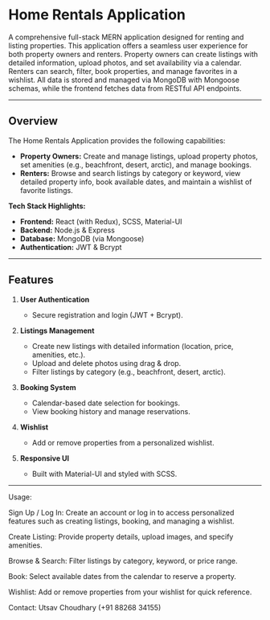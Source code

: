 # Home Rentals Application

A comprehensive full-stack MERN application designed for renting and listing properties. This application offers a seamless user experience for both property owners and renters. Property owners can create listings with detailed information, upload photos, and set availability via a calendar. Renters can search, filter, book properties, and manage favorites in a wishlist. All data is stored and managed via MongoDB with Mongoose schemas, while the frontend fetches data from RESTful API endpoints.

---

## Overview

The Home Rentals Application provides the following capabilities:
- **Property Owners:** Create and manage listings, upload property photos, set amenities (e.g., beachfront, desert, arctic), and manage bookings.
- **Renters:** Browse and search listings by category or keyword, view detailed property info, book available dates, and maintain a wishlist of favorite listings.

**Tech Stack Highlights:**
- **Frontend:** React (with Redux), SCSS, Material-UI
- **Backend:** Node.js & Express
- **Database:** MongoDB (via Mongoose)
- **Authentication:** JWT & Bcrypt

---

## Features

1. **User Authentication**  
   - Secure registration and login (JWT + Bcrypt).

2. **Listings Management**  
   - Create new listings with detailed information (location, price, amenities, etc.).
   - Upload and delete photos using drag & drop.
   - Filter listings by category (e.g., beachfront, desert, arctic).

3. **Booking System**  
   - Calendar-based date selection for bookings.
   - View booking history and manage reservations.

4. **Wishlist**  
   - Add or remove properties from a personalized wishlist.

5. **Responsive UI**  
   - Built with Material-UI and styled with SCSS.

---

Usage:

Sign Up / Log In: Create an account or log in to access personalized features such as creating listings, booking, and managing a wishlist.

Create Listing: Provide property details, upload images, and specify amenities.

Browse & Search: Filter listings by category, keyword, or price range.

Book: Select available dates from the calendar to reserve a property.

Wishlist: Add or remove properties from your wishlist for quick reference.

Contact:
Utsav Choudhary (+91 88268 34155)
